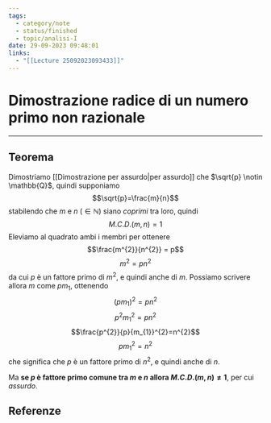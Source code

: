 ```yaml
---
tags:
  - category/note
  - status/finished
  - topic/analisi-I
date: 29-09-2023 09:48:01
links:
  - "[[Lecture 25092023093433]]"
---
```

# Dimostrazione radice di un numero primo non razionale
---
## Teorema
Dimostriamo [[Dimostrazione per assurdo|per assurdo]] che $\sqrt{p} \notin \mathbb{Q}$, quindi supponiamo
$$\sqrt{p}=\frac{m}{n}$$
stabilendo che $m$ e $n$ ($\in \mathbb{N}$) siano _coprimi_ tra loro, quindi
$$M.C.D.(m, n) = 1$$
Eleviamo al quadrato ambi i membri per ottenere
$$\frac{m^{2}}{n^{2}} = p$$
$$m^{2}=pn^{2}$$
da cui $p$ è un fattore primo di $m^{2}$, e quindi anche di $m$. Possiamo scrivere allora $m$ come $pm_{1}$, ottenendo
$$(pm_{1})^{2} = pn^{2}$$
$$p^{2}{m_{1}}^{2}=pn^{2}$$
$$\frac{p^{2}}{p}{m_{1}}^{2}=n^{2}$$
$$p{m_{1}}^{2}=n^{2}$$
che significa che $p$ è un fattore primo di $n^{2}$, e quindi anche di $n$.

Ma **se $p$ è fattore primo comune tra $m$ e $n$ allora $M.C.D.(m, n) \neq 1$**, per cui _assurdo_.

## Referenze
